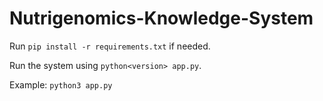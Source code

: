 # Nutrigenomics-Knowledge-System

Run `pip install -r requirements.txt` if needed.

Run the system using `python<version> app.py`. 

Example: `python3 app.py`
